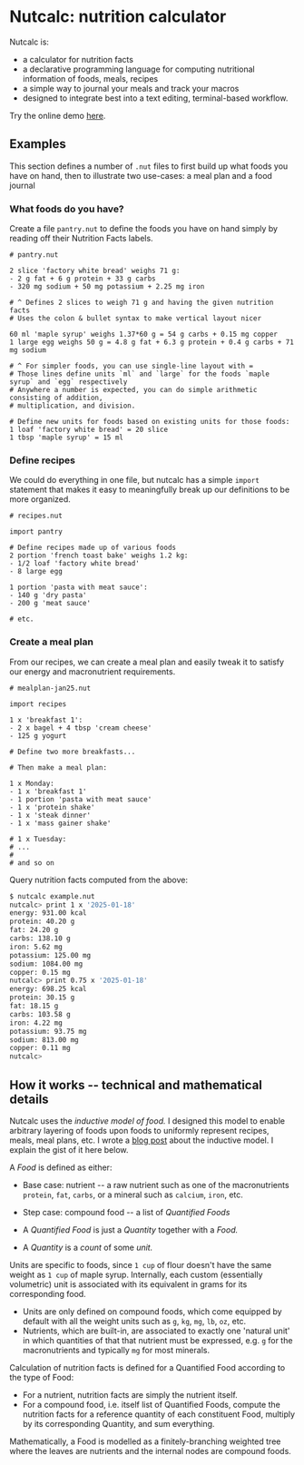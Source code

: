 # Nutcalc: nutrition calculator

Nutcalc is:
- a calculator for nutrition facts
- a declarative programming language for computing nutritional information of foods, meals,
  recipes
- a simple way to journal your meals and track your macros
- designed to integrate best into a text editing, terminal-based workflow.

Try the online demo [here](https://nutcalc.jerrington.me/).

## Examples

This section defines a number of `.nut` files to first build up what foods you have on hand, then
to illustrate two use-cases: a meal plan and a food journal

### What foods do you have?

Create a file `pantry.nut` to define the foods you have on hand simply by reading off their
Nutrition Facts labels.

```nutcalc
# pantry.nut

2 slice 'factory white bread' weighs 71 g:
- 2 g fat + 6 g protein + 33 g carbs
- 320 mg sodium + 50 mg potassium + 2.25 mg iron

# ^ Defines 2 slices to weigh 71 g and having the given nutrition facts
# Uses the colon & bullet syntax to make vertical layout nicer

60 ml 'maple syrup' weighs 1.37*60 g = 54 g carbs + 0.15 mg copper
1 large egg weighs 50 g = 4.8 g fat + 6.3 g protein + 0.4 g carbs + 71 mg sodium

# ^ For simpler foods, you can use single-line layout with =
# Those lines define units `ml` and `large` for the foods `maple syrup` and `egg` respectively
# Anywhere a number is expected, you can do simple arithmetic consisting of addition,
# multiplication, and division.

# Define new units for foods based on existing units for those foods:
1 loaf 'factory white bread' = 20 slice
1 tbsp 'maple syrup' = 15 ml
```

### Define recipes

We could do everything in one file, but nutcalc has a simple `import` statement that makes it easy
to meaningfully break up our definitions to be more organized.

```nutcalc
# recipes.nut

import pantry

# Define recipes made up of various foods
2 portion 'french toast bake' weighs 1.2 kg:
- 1/2 loaf 'factory white bread'
- 8 large egg

1 portion 'pasta with meat sauce':
- 140 g 'dry pasta'
- 200 g 'meat sauce'

# etc.
```

### Create a meal plan

From our recipes, we can create a meal plan and easily tweak it to satisfy our energy and
macronutrient requirements.

```nutcalc
# mealplan-jan25.nut

import recipes

1 x 'breakfast 1':
- 2 x bagel + 4 tbsp 'cream cheese'
- 125 g yogurt

# Define two more breakfasts...

# Then make a meal plan:

1 x Monday:
- 1 x 'breakfast 1'
- 1 portion 'pasta with meat sauce'
- 1 x 'protein shake'
- 1 x 'steak dinner'
- 1 x 'mass gainer shake'

# 1 x Tuesday:
# ...
#
# and so on
```

Query nutrition facts computed from the above:

```bash
$ nutcalc example.nut
nutcalc> print 1 x '2025-01-18'
energy: 931.00 kcal
protein: 40.20 g
fat: 24.20 g
carbs: 138.10 g
iron: 5.62 mg
potassium: 125.00 mg
sodium: 1084.00 mg
copper: 0.15 mg
nutcalc> print 0.75 x '2025-01-18'
energy: 698.25 kcal
protein: 30.15 g
fat: 18.15 g
carbs: 103.58 g
iron: 4.22 mg
potassium: 93.75 mg
sodium: 813.00 mg
copper: 0.11 mg
nutcalc>
```

## How it works -- technical and mathematical details

Nutcalc uses the _inductive model of food._ I designed this model to enable arbitrary layering of
foods upon foods to uniformly represent recipes, meals, meal plans, etc.
I wrote a [blog post](https://jerrington.me/posts/2025-02-20-induction-on-food.html) about the
inductive model. I explain the gist of it here below.

A _Food_ is defined as either:

- Base case: nutrient -- a raw nutrient such as one of the macronutrients `protein`, `fat`,
  `carbs`, or a mineral such as `calcium`, `iron`, etc.
- Step case: compound food -- a list of _Quantified Foods_

- A _Quantified Food_ is just a _Quantity_ together with a _Food._
- A _Quantity_ is a _count_ of some _unit._

Units are specific to foods, since `1 cup` of flour doesn't have the same weight as `1 cup` of
maple syrup. Internally, each custom (essentially volumetric) unit is associated with its
equivalent in grams for its corresponding food.

- Units are only defined on compound foods, which come equipped by default with all the weight
  units such as `g`, `kg`, `mg`, `lb`, `oz`, etc.
- Nutrients, which are built-in, are associated to exactly one 'natural unit' in which quantities
  of that that nutrient must be expressed, e.g. `g` for the macronutrients and typically `mg` for
  most minerals.

Calculation of nutrition facts is defined for a Quantified Food according to the type of Food:
- For a nutrient, nutrition facts are simply the nutrient itself.
- For a compound food, i.e. itself list of Quantified Foods, compute the nutrition facts for a
  reference quantity of each constituent Food, multiply by its corresponding Quantity, and sum
  everything.

Mathematically, a Food is modelled as a finitely-branching weighted tree where the leaves are
nutrients and the internal nodes are compound foods.
